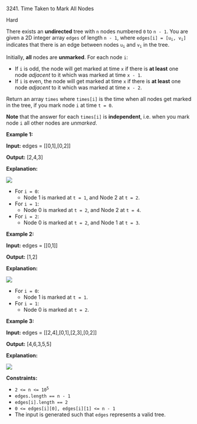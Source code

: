 3241\. Time Taken to Mark All Nodes

Hard

There exists an **undirected** tree with `n` nodes numbered `0` to `n - 1`. You are given a 2D integer array `edges` of length `n - 1`, where <code>edges[i] = [u<sub>i</sub>, v<sub>i</sub>]</code> indicates that there is an edge between nodes <code>u<sub>i</sub></code> and <code>v<sub>i</sub></code> in the tree.

Initially, **all** nodes are **unmarked**. For each node `i`:

*   If `i` is odd, the node will get marked at time `x` if there is **at least** one node _adjacent_ to it which was marked at time `x - 1`.
*   If `i` is even, the node will get marked at time `x` if there is **at least** one node _adjacent_ to it which was marked at time `x - 2`.

Return an array `times` where `times[i]` is the time when all nodes get marked in the tree, if you mark node `i` at time `t = 0`.

**Note** that the answer for each `times[i]` is **independent**, i.e. when you mark node `i` all other nodes are _unmarked_.

**Example 1:**

**Input:** edges = [[0,1],[0,2]]

**Output:** [2,4,3]

**Explanation:**

![](https://assets.leetcode.com/uploads/2024/06/01/screenshot-2024-06-02-122236.png)

*   For `i = 0`:
    *   Node 1 is marked at `t = 1`, and Node 2 at `t = 2`.
*   For `i = 1`:
    *   Node 0 is marked at `t = 2`, and Node 2 at `t = 4`.
*   For `i = 2`:
    *   Node 0 is marked at `t = 2`, and Node 1 at `t = 3`.

**Example 2:**

**Input:** edges = [[0,1]]

**Output:** [1,2]

**Explanation:**

![](https://assets.leetcode.com/uploads/2024/06/01/screenshot-2024-06-02-122249.png)

*   For `i = 0`:
    *   Node 1 is marked at `t = 1`.
*   For `i = 1`:
    *   Node 0 is marked at `t = 2`.

**Example 3:**

**Input:** edges = [[2,4],[0,1],[2,3],[0,2]]

**Output:** [4,6,3,5,5]

**Explanation:**

![](https://assets.leetcode.com/uploads/2024/06/03/screenshot-2024-06-03-210550.png)

**Constraints:**

*   <code>2 <= n <= 10<sup>5</sup></code>
*   `edges.length == n - 1`
*   `edges[i].length == 2`
*   `0 <= edges[i][0], edges[i][1] <= n - 1`
*   The input is generated such that `edges` represents a valid tree.